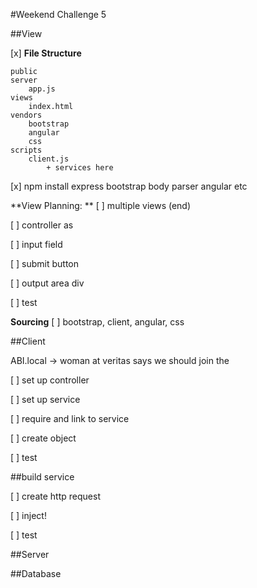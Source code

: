 #Weekend Challenge 5

##View

[x] **File Structure**

	public
	server
		app.js
	views
		index.html
	vendors
		bootstrap
		angular
		css
	scripts
		client.js
			+ services here


[x] npm install express bootstrap body parser angular etc


**View Planning:
**
[ ]  multiple views (end)

[ ] controller as

[ ] input field

[ ] submit button

[ ] output area div

[ ] test

**Sourcing**
[ ] bootstrap, client, angular, css

##Client

ABI.local -> woman at veritas says we should join the

[ ] set up controller

[ ] set up service

[ ] require and link to service

[ ] create object

[ ] test

##build service

[ ] create http request

[ ] inject!

[ ] test

##Server

##Database
